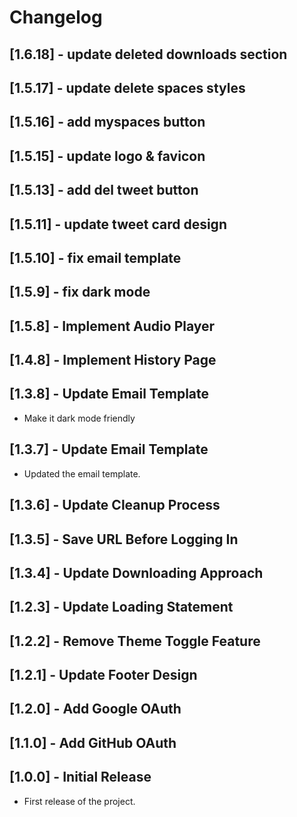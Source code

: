 # Changelog

## [1.6.18] - update deleted downloads section

## [1.5.17] - update delete spaces styles

## [1.5.16] - add myspaces button

## [1.5.15] - update logo & favicon

## [1.5.13] - add del tweet button

## [1.5.11] - update tweet card design

## [1.5.10] - fix email template

## [1.5.9] - fix dark mode

## [1.5.8] - Implement Audio Player

## [1.4.8] - Implement History Page

## [1.3.8] - Update Email Template

- Make it dark mode friendly

## [1.3.7] - Update Email Template

- Updated the email template.

## [1.3.6] - Update Cleanup Process

## [1.3.5] - Save URL Before Logging In

## [1.3.4] - Update Downloading Approach

## [1.2.3] - Update Loading Statement

## [1.2.2] - Remove Theme Toggle Feature

## [1.2.1] - Update Footer Design

## [1.2.0] - Add Google OAuth

## [1.1.0] - Add GitHub OAuth

## [1.0.0] - Initial Release

- First release of the project.
